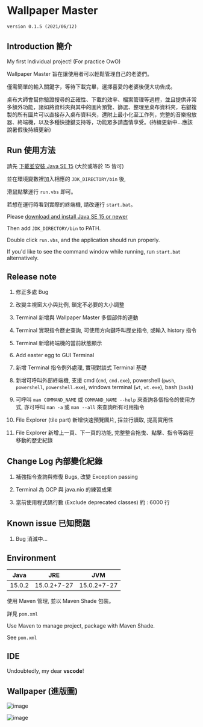 # Wallpaper Master

`version 0.1.5 (2021/06/12)`

## Introduction 簡介

My first Individual project! (For practice OwO)

Wallpaper Master 旨在讓使用者可以輕鬆管理自己的老婆們。

僅需簡單的輸入關鍵字，等待下載完畢，選擇喜愛的老婆後便大功告成。

桌布大師會幫你驗證搜尋的正確性、下載的效率、檔案管理等過程，並且提供非常多額外功能，諸如將資料夾與其中的圖片預覽、篩選、整理至桌布資料夾，右鍵複製的所有圖片可以直接存入桌布資料夾，還附上最小化至工作列，完整的音樂撥放器、終端機，以及多種快捷鍵支持等，功能眾多請盡情享受。(持續更新中...應該說暑假後持續更新)

## Run 使用方法

請先 [下載並安裝 Java SE 15](https://www.oracle.com/tw/java/technologies/javase-downloads.html) (大於或等於 15 皆可)

並在環境變數裡加入相應的 `JDK_DIRECTORY/bin` 後,

滑鼠點擊運行 `run.vbs` 即可。

若想在運行時看到實際的終端機, 請改運行 `start.bat`。

Please [download and install Java SE 15 or newer](https://www.oracle.com/tw/java/technologies/javase-downloads.html)

Then add `JDK_DIRECTORY/bin` to PATH.

Double click `run.vbs`, and the application should run properly.

If you'd like to see the command window while running, run `start.bat` alternatively.

## Release note

1. 修正多處 Bug

2. 改變主視窗大小與比例, 鎖定不必要的大小調整

3. Terminal 新增與 Wallpaper Master 多個部件的連動

4. Terminal 實現指令歷史查詢, 可使用方向鍵呼叫歷史指令, 或輸入 history 指令

5. Terminal 新增終端機的當前狀態顯示

6. Add easter egg to GUI Terminal

7. 新增 Terminal 指令例外處理, 實現對談式 Terminal 基礎

8. 新增可呼叫外部終端機, 支援 cmd (`cmd`, `cmd.exe`), powershell (`pwsh`, `powershell`, `powershell.exe`), windows terminal (`wt`, `wt.exe`), bash (`bash`)

9. 可呼叫 `man COMMAND_NAME` 或 `COMMAND_NAME --help` 來查詢各個指令的使用方式, 亦可呼叫 `man -a` 或 `man --all` 來查詢所有可用指令

10. File Explorer (tile part) 新增快速預覽圖片, 採並行讀取, 提高實用性

11. File Explorer 新增上一頁、下一頁的功能, 完整整合拖曳、點擊、指令等路徑移動的歷史紀錄

## Change Log 內部變化紀錄

1. 補強指令查詢與修復 Bugs, 改變 Exception passing

2. Terminal 為 OCP 與 java.nio 的練習成果

3. 當前使用程式碼行數 (Exclude deprecated classes) 約 : 6000 行

## Known issue 已知問題

1. Bug 消滅中...

## Environment

Java|JRE|JVM
-|:-:|-
15.0.2|15.0.2+7-27|15.0.2+7-27

使用 Maven 管理, 並以 Maven Shade 包裝。

詳見 `pom.xml`

Use Maven to manage project, package with Maven Shade.

See `pom.xml`

## IDE

Undoubtedly, my dear **vscode**!

## Wallpaper (進版圖)

![image](https://i.imgur.com/OqV05rM.jpg)

![image](https://i.imgur.com/sktWxXr.jpg)
